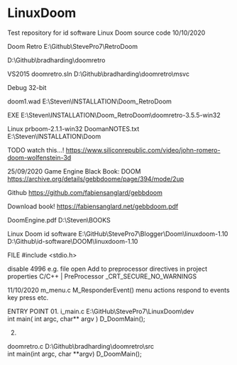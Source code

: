 # LinuxDoom
Test repository for id software Linux Doom source code
10/10/2020

Doom Retro
E:\Github\StevePro7\RetroDoom


D:\Github\bradharding\doomretro

VS2015
doomretro.sln
D:\Github\bradharding\doomretro\msvc

Debug
32-bit

doom1.wad
E:\Steven\INSTALLATION\Doom\_RetroDoom

EXE
E:\Steven\INSTALLATION\Doom\_RetroDoom\doomretro-3.5.5-win32


Linux
prboom-2.1.1-win32
DoomanNOTES.txt
E:\Steven\INSTALLATION\Doom


TODO watch this...!
https://www.siliconrepublic.com/video/john-romero-doom-wolfenstein-3d



25/09/2020
Game Engine Black Book: DOOM
https://archive.org/details/gebbdoome/page/394/mode/2up

Github
https://github.com/fabiensanglard/gebbdoom

Download book!
https://fabiensanglard.net/gebbdoom.pdf

DoomEngine.pdf
D:\Steven\BOOKS


Linux Doom
id software
E:\GitHub\StevePro7\Blogger\Doom\linuxdoom-1.10
D:\Github\id-software\DOOM\linuxdoom-1.10

FILE
#include <stdio.h>

disable 4996
e.g. file open
Add to preprocessor directives in project properties
C/C++ | PreProcessor
_CRT_SECURE_NO_WARNINGS



11/10/2020
m_menu.c
M_ResponderEvent()
menu actions respond to events key press etc.



ENTRY POINT
01.
i_main.c
E:\GitHub\StevePro7\LinuxDoom\dev\
int main( int argc, char**	argv )
D_DoomMain();


02.
doomretro.c
D:\Github\bradharding\doomretro\src\
int main(int argc, char **argv)
D_DoomMain();